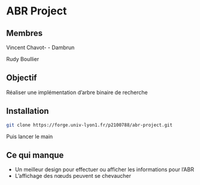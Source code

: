 # ABR Project

## Membres

Vincent Chavot- - Dambrun

Rudy Boullier

## Objectif

Réaliser une implémentation d’arbre binaire de recherche

## Installation

```bash
git clone https://forge.univ-lyon1.fr/p2100788/abr-project.git
```

Puis lancer le main

## Ce qui manque

- Un meilleur design pour effectuer ou afficher les informations pour l’ABR
- L’affichage des nœuds peuvent se chevaucher